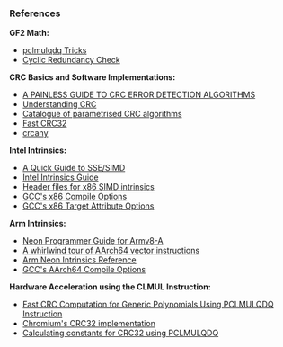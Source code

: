### References

**GF2 Math:**
- [pclmulqdq Tricks](https://wunkolo.github.io/post/2020/05/pclmulqdq-tricks)
- [Cyclic Redundancy Check](https://tadmccorkle.com/blog/posts/cyclic-redundancy-check)

**CRC Basics and Software Implementations:**
- [A PAINLESS GUIDE TO CRC ERROR DETECTION ALGORITHMS](https://www.zlib.net/crc_v3.txt)
- [Understanding CRC](https://www.sunshine2k.de/articles/coding/crc/understanding_crc.html)
- [Catalogue of parametrised CRC algorithms](https://reveng.sourceforge.io/crc-catalogue)
- [Fast CRC32](https://create.stephan-brumme.com/crc32)
- [crcany](https://github.com/madler/crcany)

**Intel Intrinsics:**
- [A Quick Guide to SSE/SIMD](https://www.cs.virginia.edu/~cr4bd/3330/F2018/simdref.html)
- [Intel Intrinsics Guide](https://www.intel.com/content/www/us/en/docs/intrinsics-guide/index.html)
- [Header files for x86 SIMD intrinsics](https://stackoverflow.com/a/11228864)
- [GCC's x86 Compile Options](https://gcc.gnu.org/onlinedocs/gcc/x86-Options.html)
- [GCC's x86 Target Attribute Options](https://gcc.gnu.org/onlinedocs/gcc/x86-Function-Attributes.html#index-target-function-attribute-4)

**Arm Intrinsics:**
- [Neon Programmer Guide for Armv8-A](https://developer.arm.com/documentation/102159/0400)
- [A whirlwind tour of AArch64 vector instructions](https://www.corsix.org/content/whirlwind-tour-aarch64-vector-instructions)
- [Arm Neon Intrinsics Reference](https://arm-software.github.io/acle/neon_intrinsics/advsimd.html)
- [GCC's AArch64 Compile Options](https://gcc.gnu.org/onlinedocs/gcc/AArch64-Options.html)

**Hardware Acceleration using the CLMUL Instruction:**
- [Fast CRC Computation for Generic Polynomials Using PCLMULQDQ Instruction](https://web.archive.org/web/20230315165408/https://www.intel.com/content/dam/www/public/us/en/documents/white-papers/fast-crc-computation-generic-polynomials-pclmulqdq-paper.pdf)
- [Chromium's CRC32 implementation](https://chromium.googlesource.com/chromium/src/third_party/zlib/+/refs/heads/main/crc32_simd.c)
- [Calculating constants for CRC32 using PCLMULQDQ](https://stackoverflow.com/a/21201497)
